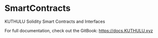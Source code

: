 # SmartContracts
KUTHULU Solidity Smart Contracts and Interfaces

For full documentation, check out the GitBook:
https://docs.KUTHULU.xyz
